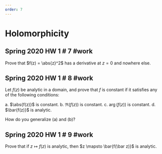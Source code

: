 ```yaml
---
order: 7
---
```


# Holomorphicity 

## Spring 2020 HW 1 # 7 #work
Prove that $f(z) = \abs{z}^2$ has a derivative at $z=0$ and nowhere else.


## Spring 2020 HW 1 # 8 #work

Let $f(z)$ be analytic in a domain, and prove that $f$ is constant if it satisfies any of the following conditions:

a. $\abs{f(z)}$ is constant.
b. $\Re(f(z))$ is constant.
c. $\arg(f(z))$ is constant.
d. $\bar{f(z)}$ is analytic.

How do you generalize (a) and (b)?


## Spring 2020 HW 1 # 9 #work
Prove that if $z\mapsto f(z)$ is analytic, then $z \mapsto \bar{f(\bar z)}$ is analytic.
